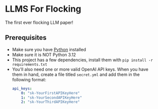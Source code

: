 # LLMS For Flocking
The first ever flocking LLM paper!

## Prerequisites

- Make sure you have [Python](https://www.python.org/downloads/) installed
- Make sure it is NOT Python 3.12
- This project has a few dependencies, install them with `pip install -r requirements.txt`
- You'll also need one or more valid OpenAI API keys. When you have them in hand, create a file titled `secret.yml` and add them in the following format:
    ```yml
    api_keys:
        0: "sk-YourFirstAPIKeyHere"
        1: "sk-YourSecondAPIKeyHere"
        2: "sk-YourThirdAPIKeyHere"
    ```
